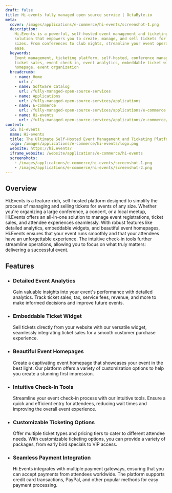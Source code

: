 ```yaml
---
draft: false
title: Hi-events fully managed open source service | OctaByte.io
meta:
  cover: /images/applications/e-commerce/hi-events/screenshot-1.png
  description:
    Hi.Events is a powerful, self-hosted event management and ticketing
    solution that empowers you to create, manage, and sell tickets for events of all
    sizes. From conferences to club nights, streamline your event operations with
    ease.
  keywords:
    Event management, ticketing platform, self-hosted, conference management,
    ticket sales, event check-in, event analytics, embeddable ticket widget, event
    homepage, event organization
  breadcrumb:
    - name: Home
      url: /
    - name: Software Catalog
      url: /fully-managed-open-source-services
    - name: Applications
      url: /fully-managed-open-source-services/applications
    - name: E-commerce
      url: /fully-managed-open-source-services/applications/e-commerce
    - name: Hi-events
      url: /fully-managed-open-source-services/applications/e-commerce/hi-events
content:
  id: hi-events
  name: Hi-events
  title: The Ultimate Self-Hosted Event Management and Ticketing Platform
  logo: /images/applications/e-commerce/hi-events/logo.png
  website: https://hi.events/
  iframe_website: /website/applications/e-commerce/hi-events
  screenshots:
    - /images/applications/e-commerce/hi-events/screenshot-1.png
    - /images/applications/e-commerce/hi-events/screenshot-2.png
---
```


## Overview

Hi.Events is a feature-rich, self-hosted platform designed to simplify the process of managing and selling tickets for events of any size. Whether you're organizing a large conference, a concert, or a local meetup, Hi.Events offers an all-in-one solution to manage event registrations, ticket sales, and attendee experiences seamlessly. With robust features like detailed analytics, embeddable widgets, and beautiful event homepages, Hi.Events ensures that your event runs smoothly and that your attendees have an unforgettable experience. The intuitive check-in tools further streamline operations, allowing you to focus on what truly matters: delivering a successful event.

## Features

- ### Detailed Event Analytics

  Gain valuable insights into your event's performance with detailed analytics. Track ticket sales, tax, service fees, revenue, and more to make informed decisions and improve future events.

- ### Embeddable Ticket Widget

  Sell tickets directly from your website with our versatile widget, seamlessly integrating ticket sales for a smooth customer purchase experience.

- ### Beautiful Event Homepages

  Create a captivating event homepage that showcases your event in the best light. Our platform offers a variety of customization options to help you create a stunning first impression.

- ### Intuitive Check-In Tools

  Streamline your event check-in process with our intuitive tools. Ensure a quick and efficient entry for attendees, reducing wait times and improving the overall event experience.

- ### Customizable Ticketing Options

  Offer multiple ticket types and pricing tiers to cater to different attendee needs. With customizable ticketing options, you can provide a variety of packages, from early bird specials to VIP access.

- ### Seamless Payment Integration

  Hi.Events integrates with multiple payment gateways, ensuring that you can accept payments from attendees worldwide. The platform supports credit card transactions, PayPal, and other popular methods for easy payment processing.
